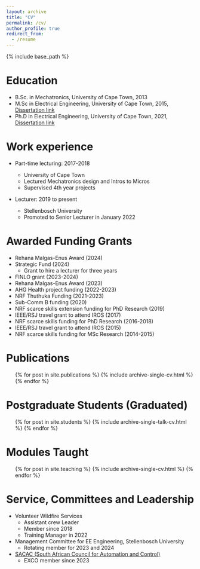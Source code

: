 ```yaml
---
layout: archive
title: "CV"
permalink: /cv/
author_profile: true
redirect_from:
  - /resume
---
```


{% include base_path %}

Education
======
* B.Sc. in Mechatronics, University of Cape Town, 2013
* M.Sc in Electrical Engineering, University of Cape Town, 2015, [Dissertation link](https://open.uct.ac.za/items/007b7151-13ef-4278-b7c5-7eb8415c1788)
* Ph.D in Electrical Engineering, University of Cape Town, 2021, [Dissertation link](https://open.uct.ac.za/items/c0520e60-a0d3-4aa2-982b-beefe3668244)

Work experience
======
* Part-time lecturing: 2017-2018
  * University of Cape Town
  * Lectured Mechatronics design and Intros to Micros
  * Supervised 4th year projects

* Lecturer: 2019 to present
  * Stellenbosch University
  * Promoted to Senior Lecturer in January 2022
  
Awarded Funding Grants
======
* Rehana Malgas-Enus Award (2024)<!--: R35 000-->
* Strategic Fund (2024)
	* Grant to hire a lecturer for three years
* FINLO grant (2023-2024)<!--: R45 700-->
* Rehana Malgas-Enus Award (2023)<!--: R20 000-->
* AHG Health project funding (2022-2023)<!--: R91 000-->
* NRF Thuthuka Funding (2021-2023)<!--: R450 000-->
* Sub-Comm B funding (2020)<!--: R70 000-->
* NRF scarce skills extension funding for PhD Research (2019)
* IEEE/RSJ travel grant to attend IROS (2017)
* NRF scarce skills funding for PhD Research (2016-2018)
* IEEE/RSJ travel grant to attend IROS (2015)
* NRF scarce skills funding for MSc Research (2014-2015)

Publications
======
  <ul>{% for post in site.publications %}
    {% include archive-single-cv.html %}
  {% endfor %}</ul>
  
Postgraduate Students (Graduated)
======
  <ul>{% for post in site.students %}
    {% include archive-single-talk-cv.html %}
  {% endfor %}</ul>
  
Modules Taught
======
  <ul>{% for post in site.teaching %}
    {% include archive-single-cv.html %}
  {% endfor %}</ul>
  
Service, Committees and Leadership
======
* Volunteer Wildfire Services
	* Assistant crew Leader
	* Member since 2018
	* Training Manager in 2022
* Management Committee for EE Engineering, Stellenbosch University
	* Rotating member for 2023 and 2024
* [SACAC (South African Council for Automation and Control)](https://sacac.org.za/)
	* EXCO member since 2023
